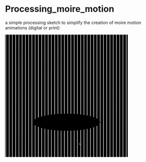 # Processing_moire_motion
a simple processing sketch to simplify the creation of moire motion animations (digital or print)

<img src="moire_motion.gif" width="400" height="400" />
